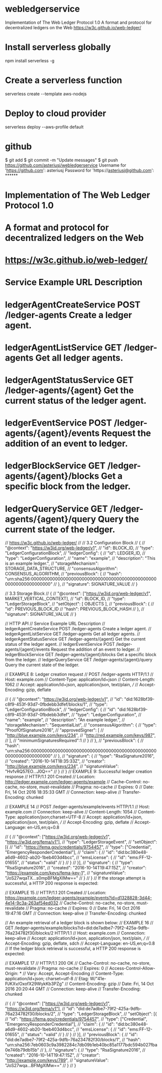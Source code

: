 # webledgerservice
Implementation of The Web Ledger Protocol 1.0 
A format and protocol for decentralized ledgers on the Web 
https://w3c.github.io/web-ledger/

# Install serverless globally
npm install serverless -g

# Create a serverless function
serverless create --template aws-nodejs

# Deploy to cloud provider
serverless deploy --aws-profile default

# github
$ git add <folders and files>
$ git commit -m "Update messages"
$ git push https://github.com/asteriusj/webledgerservice
Username for 'https://github.com': asteriusj
Password for 'https://asteriusj@github.com': ******

# Implementation of The Web Ledger Protocol 1.0
# A format and protocol for decentralized ledgers on the Web
# https://w3c.github.io/web-ledger/
#
# Service	Example URL	Description
# ledgerAgentCreateService	POST /ledger-agents	Create a ledger agent.
# ledgerAgentListService	GET /ledger-agents	Get all ledger agents.
# ledgerAgentStatusService	GET /ledger-agents/{agent}	Get the current status of the ledger agent.
# ledgerEventService	POST /ledger-agents/{agent}/events	Request the addition of an event to ledger.
# ledgerBlockService	GET /ledger-agents/{agent}/blocks	Get a specific block from the ledger.
# ledgerQueryService	GET /ledger-agents/{agent}/query	Query the current state of the ledger.



// https://w3c.github.io/web-ledger/
//
// 3.2 Configuration Block
// {
//   "@context": "https://w3id.org/web-ledger/v1",
//   "id": BLOCK_ID,
//   "type": "LedgerConfigurationBlock",
//   "ledgerConfig": {
//     "id": LEDGER_ID,
//     "type": "LedgerConfiguration",
//     "name": "example",
//     "description": "This is an example ledger.",
//     "storageMechanism": STORAGE_DATA_STRUCTURE,
//     "consensusAlgorithm": CONSENSUS_ALGORITHM,
//   "previousBlock": {
//     "hash": "urn:sha256:0000000000000000000000000000000000000000000000000000000000000000"
//   },
//   "signature": SIGNATURE_VALUE
// }

//  3.3 Storage Block
// {
//   "@context": ["https://w3id.org/web-ledger/v1", MARKET_VERTICAL_CONTEXT],
//   "id": BLOCK_ID,
//   "type": "LedgerStorageBlock",
//   "setObject": [ OBJECTS ],
//   "previousBlock": {
//     "id": PREVIOUS_BLOCK_ID
//     "hash": PREVIOUS_BLOCK_HASH
//   },
//   "signature": SIGNATURE_VALUE
// }

// HTTP API
// Service	Example URL	Description
// ledgerAgentCreateService	POST /ledger-agents	Create a ledger agent.
// ledgerAgentListService	GET /ledger-agents	Get all ledger agents.
// ledgerAgentStatusService	GET /ledger-agents/{agent}	Get the current status of the ledger agent.
// ledgerEventService	POST /ledger-agents/{agent}/events	Request the addition of an event to ledger.
// ledgerBlockService	GET /ledger-agents/{agent}/blocks	Get a specific block from the ledger.
// ledgerQueryService	GET /ledger-agents/{agent}/query	Query the current state of the ledger.

// EXAMPLE 8: Ledger creation request
// POST /ledger-agents HTTP/1.1
// Host: example.com
// Content-Type: application/ld+json
// Content-Length: 1062
// Accept: application/ld+json, application/json, text/plain, */*
// Accept-Encoding: gzip, deflate

// {
//   "@context": "https://w3id.org/web-ledger/v1",
//   "id": "did:1628bf39-c8f9-453f-93d7-0fbdebb3dfef/blocks/1",
//   "type": "LedgerConfigurationBlock",
//   "ledgerConfig": {
//     "id": "did:1628bf39-c8f9-453f-93d7-0fbdebb3dfef",
//     "type": "LedgerConfiguration",
//     "name": "example",
//     "description": "An example ledger.",
//     "storageMechanism": "SequentialList",
//     "consensusAlgorithm": {
//       "type": "ProofOfSignature2016",
//       "approvedSigner": [
//         "http://blue.example.com/keys/234",
//         "http://red.example.com/keys/987",
//       ],
//       "minimumSignaturesRequired":1
//     }
//   },
//   "previousBlock": {
//     "hash": "urn:sha256:0000000000000000000000000000000000000000000000000000000000000000"
//   },
//   "signature": {
//     "type": "RsaSignature2016",
//     "created": "2016-10-14T18:35:33Z",
//     "creator": "http://blue.example.com/keys/234",
//     "signatureValue": "HvfvRQ57EO...J0Q=="
//   }
// }
// EXAMPLE 9: Successful ledger creation response
// HTTP/1.1 201 Created
// Location: http://ledger.example.com/ledger-agents/example
// Cache-Control: no-cache, no-store, must-revalidate
// Pragma: no-cache
// Expires: 0
// Date: Fri, 14 Oct 2016 18:35:33 GMT
// Connection: keep-alive
// Transfer-Encoding: chunked

// EXAMPLE 14
// POST /ledger-agents/example/events HTTP/1.1
// Host: example.com
// Connection: keep-alive
// Content-Length: 1054
// Content-Type: application/json;charset=UTF-8
// Accept: application/ld+json, application/json, text/plain, */*
// Accept-Encoding: gzip, deflate
// Accept-Language: en-US,en;q=0.8

// {
//   "@context": ["https://w3id.org/web-ledger/v1", "https://w3id.org/fema/v1"],
//   "type": "LedgerStorageEvent",
//   "setObject": [{
//     "id": "https://fema.gov/credentials/9754457",
//     "type": ["Credential", "EmergencyResponderCredential"],
//     "claim": {
//       "id": "did:bc380e48-a6d9-4602-ab20-1beb403d4bcc",
//       "emsLicense": {
//         "id": "ems:FF-12-01655",
//         "status": "valid"
//       }
//     }
//   }],
//   "signature": {
//     "type": "RsaSignature2016",
//     "created": "2016-10-14T19:47:15Z",
//     "creator": "https://example.com/keys/fema-key-1",
//     "signatureValue": "JoS27wqaTX...s0mpBFMgXIMw=="
//   }
// }
// If the storage attempt is successful, a HTTP 200 response is expected:

// EXAMPLE 15
// HTTP/1.1 201 Created
// Location: https://example.com/ledger-agents/example/events?id=d1328828-3d44-4e14-9c3a-263af54ed032
// Cache-Control: no-cache, no-store, must-revalidate
// Pragma: no-cache
// Expires: 0
// Date: Fri, 14 Oct 2016 19:47:16 GMT
// Connection: keep-alive
// Transfer-Encoding: chunked

// An example retrieval of a ledger block is shown below:
// EXAMPLE 16
// GET /ledger-agents/example/blocks?id=did:de7adbe7-79f2-425a-9dfb-76a234782f30/blocks/2 HTTP/1.1
// Host: example.com
// Connection: keep-alive
// Accept: application/ld+json, application/json, text/plain, */*
// Accept-Encoding: gzip, deflate, sdch
// Accept-Language: en-US,en;q=0.8
// If the ledger block retrieval is successful, a HTTP 200 response is expected:

// EXAMPLE 17
// HTTP/1.1 200 OK
// Cache-Control: no-cache, no-store, must-revalidate
// Pragma: no-cache
// Expires: 0
// Access-Control-Allow-Origin: *
// Vary: Accept, Accept-Encoding
// Content-Type: application/ld+json; charset=utf-8
// Etag: W/"41e-PJKXv/OxofX29WykKb3PZg"
// Content-Encoding: gzip
// Date: Fri, 14 Oct 2016 20:20:44 GMT
// Connection: keep-alive
// Transfer-Encoding: chunked

// {
//   "@context": ["https://w3id.org/web-ledger/v1", "https://w3id.org/fema/v1"],
//   "id": "did:de7adbe7-79f2-425a-9dfb-76a234782f30/blocks/2",
//   "type": "LedgerStorageBlock",
//   "setObject": [{
//     "id": "https://fema.gov/credentials/9754457",
//     "type": ["Credential", "EmergencyResponderCredential"],
//     "claim": {
//       "id": "did:bc380e48-a6d9-4602-ab20-1beb403d4bcc",
//       "emsLicense": {
//         "id": "ems:FF-12-01655",
//         "status": "valid"
//       }
//     }
//   }],
//   "previousBlock": {
//     "id": "did:de7adbe7-79f2-425a-9dfb-76a234782f30/blocks/1",
//     "hash": "urn:sha256:7eb0603c9a3982284c7db09b1eb40bc85a1177bdc594b027fba0e746b79db15b"
//   },
//   "signature": {
//     "type": "RsaSignature2016",
//     "created": "2016-10-14T19:47:15Z",
//     "creator": "http://example.com/keys/789",
//     "signatureValue": "JoS27wqa...BFMgXIMw=="
//   }
// }